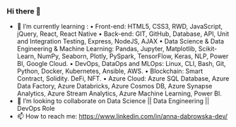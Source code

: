### Hi there 👋

- 🌱 I’m currently learning :
• Front-end: HTML5, CSS3, RWD, JavaScript, jQuery, React, React Native
• Back-end: GIT, GitHub, Database, API, Unit and Integration Testing, Express, NodeJS, AJAX
• Data Science & Data Engineering & Machine Learning: Pandas, Jupyter, Matplotlib, Scikit-Learn, NumPy, Seaborn, Plotly, PySpark, TensorFlow, Keras, NLP, Power BI, Google Cloud.
• DevOps, DataOps and MLOps: Linux, CLI, Bash, Git, Python, Docker, Kubernetes, Ansible, AWS.
• Blockchain: Smart Contract, Solidity. DeFi, NFT.
• Azure Cloud: Azure SQL Database, Azure Data Factory, Azure Databricks, Azure Cosmos DB, Azure Synapse Analytics, Azure Stream Analytics, Azure Machine Learning, Power BI.
- 👯 I’m looking to collaborate on Data Science || Data Engineering || DevOps Role
- 📫 How to reach me: https://www.linkedin.com/in/anna-dabrowska-dev/
<!--
- 🔭 I’m currently working on ...
- 🤔 I’m looking for help with ...
- 💬 Ask me about ...
- 😄 Pronouns: ...
- ⚡ Fun fact: ...
-->
